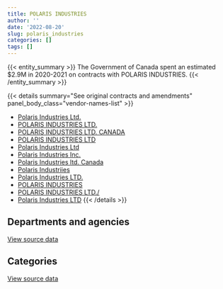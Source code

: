```yaml
---
title: POLARIS INDUSTRIES
author: ''
date: '2022-08-20'
slug: polaris_industries
categories: []
tags: []
---
```


<script src="/rmarkdown-libs/htmlwidgets/htmlwidgets.js"></script>
<link href="/rmarkdown-libs/datatables-css/datatables-crosstalk.css" rel="stylesheet" />
<script src="/rmarkdown-libs/datatables-binding/datatables.js"></script>
<script src="/rmarkdown-libs/jquery/jquery-3.6.0.min.js"></script>
<link href="/rmarkdown-libs/dt-core-bootstrap/css/dataTables.bootstrap.min.css" rel="stylesheet" />
<link href="/rmarkdown-libs/dt-core-bootstrap/css/dataTables.bootstrap.extra.css" rel="stylesheet" />
<script src="/rmarkdown-libs/dt-core-bootstrap/js/jquery.dataTables.min.js"></script>
<script src="/rmarkdown-libs/dt-core-bootstrap/js/dataTables.bootstrap.min.js"></script>
<link href="/rmarkdown-libs/crosstalk/css/crosstalk.min.css" rel="stylesheet" />
<script src="/rmarkdown-libs/crosstalk/js/crosstalk.min.js"></script>
<script src="/rmarkdown-libs/htmlwidgets/htmlwidgets.js"></script>
<link href="/rmarkdown-libs/datatables-css/datatables-crosstalk.css" rel="stylesheet" />
<script src="/rmarkdown-libs/datatables-binding/datatables.js"></script>
<script src="/rmarkdown-libs/jquery/jquery-3.6.0.min.js"></script>
<link href="/rmarkdown-libs/dt-core-bootstrap/css/dataTables.bootstrap.min.css" rel="stylesheet" />
<link href="/rmarkdown-libs/dt-core-bootstrap/css/dataTables.bootstrap.extra.css" rel="stylesheet" />
<script src="/rmarkdown-libs/dt-core-bootstrap/js/jquery.dataTables.min.js"></script>
<script src="/rmarkdown-libs/dt-core-bootstrap/js/dataTables.bootstrap.min.js"></script>
<link href="/rmarkdown-libs/crosstalk/css/crosstalk.min.css" rel="stylesheet" />
<script src="/rmarkdown-libs/crosstalk/js/crosstalk.min.js"></script>

{{< entity_summary >}}
The Government of Canada spent an estimated \$2.9M in 2020-2021 on contracts with POLARIS INDUSTRIES.
{{< /entity_summary >}}

{{< details summary="See original contracts and amendments" panel_body_class="vendor-names-list" >}}
- [Polaris Industries Ltd.](https://search.open.canada.ca/en/ct/?sort=contract_value_f%20desc&page=1&search_text=%22Polaris%20Industries%20Ltd.%22)
- [POLARIS INDUSTRIES LTD.](https://search.open.canada.ca/en/ct/?sort=contract_value_f%20desc&page=1&search_text=%22POLARIS%20INDUSTRIES%20LTD.%22)
- [POLARIS INDUSTRIES LTD. CANADA](https://search.open.canada.ca/en/ct/?sort=contract_value_f%20desc&page=1&search_text=%22POLARIS%20INDUSTRIES%20LTD.%20CANADA%22)
- [POLARIS INDUSTRIES LTD](https://search.open.canada.ca/en/ct/?sort=contract_value_f%20desc&page=1&search_text=%22POLARIS%20INDUSTRIES%20LTD%22)
- [Polaris Industries Ltd](https://search.open.canada.ca/en/ct/?sort=contract_value_f%20desc&page=1&search_text=%22Polaris%20Industries%20Ltd%22)
- [Polaris Industries Inc.](https://search.open.canada.ca/en/ct/?sort=contract_value_f%20desc&page=1&search_text=%22Polaris%20Industries%20Inc.%22)
- [Polaris Industries ltd. Canada](https://search.open.canada.ca/en/ct/?sort=contract_value_f%20desc&page=1&search_text=%22Polaris%20Industries%20ltd.%20Canada%22)
- [Polaris Industriies](https://search.open.canada.ca/en/ct/?sort=contract_value_f%20desc&page=1&search_text=%22Polaris%20Industriies%22)
- [Polaris Industries LTD.](https://search.open.canada.ca/en/ct/?sort=contract_value_f%20desc&page=1&search_text=%22Polaris%20Industries%20LTD.%22)
- [POLARIS INDUSTRIES](https://search.open.canada.ca/en/ct/?sort=contract_value_f%20desc&page=1&search_text=%22POLARIS%20INDUSTRIES%22)
- [POLARIS INDUSTRIES LTD./](https://search.open.canada.ca/en/ct/?sort=contract_value_f%20desc&page=1&search_text=%22POLARIS%20INDUSTRIES%20LTD.%2f%22)
- [Polaris Industries LTD](https://search.open.canada.ca/en/ct/?sort=contract_value_f%20desc&page=1&search_text=%22Polaris%20Industries%20LTD%22)
{{< /details >}}

## Departments and agencies

<div id="htmlwidget-1" style="width:100%;height:auto;" class="datatables html-widget"></div>
<script type="application/json" data-for="htmlwidget-1">{"x":{"style":"bootstrap","filter":"none","vertical":false,"data":[["<a href=\"/departments/aafc-aac/\">Agriculture and Agri-Food Canada<\/a>","<a href=\"/departments/cbsa-asfc/\">Canada Border Services Agency<\/a>","<a href=\"/departments/csa-asc/\">Canadian Space Agency<\/a>","<a href=\"/departments/csc-scc/\">Correctional Service of Canada<\/a>","<a href=\"/departments/dfo-mpo/\">Fisheries and Oceans Canada<\/a>","<a href=\"/departments/dnd-mdn/\">National Defence<\/a>","<a href=\"/departments/ec/\">Environment and Climate Change Canada<\/a>","<a href=\"/departments/nrcan-rncan/\">Natural Resources Canada<\/a>","<a href=\"/departments/pc/\">Parks Canada<\/a>","<a href=\"/departments/pwgsc-tpsgc/\">Public Services and Procurement Canada<\/a>","<a href=\"/departments/rcmp-grc/\">Royal Canadian Mounted Police<\/a>"],[null,null,null,195379.17,382477.3,995410.99,null,18231.31,54668.68,15982.95,1186924.85],[16265.83,null,null,243946.9,262588.95,760273.66,12235.15,null,26124.78,17914.24,1146296.92],[39202.73,null,35217.46,null,448420.72,321527.09,null,18563.3,155213.81,72056.38,1406919.72],[154526.66,42022.44,null,383621.44,224944.56,175256.02,60387.46,null,99184.93,null,1790987.78]],"container":"<table class=\"table table-striped table-hover row-border order-column display\">\n  <thead>\n    <tr>\n      <th>Department<\/th>\n      <th>2017-2018<\/th>\n      <th>2018-2019<\/th>\n      <th>2019-2020<\/th>\n      <th>2020-2021<\/th>\n    <\/tr>\n  <\/thead>\n<\/table>","options":{"order":[[4,"desc"]],"pageLength":10,"autoWidth":true,"columnDefs":[{"targets":1,"render":"function(data, type, row, meta) {\n    return type !== 'display' ? data : DTWidget.formatCurrency(data, \"$\", 2, 3, \",\", \".\", true, null);\n  }"},{"targets":2,"render":"function(data, type, row, meta) {\n    return type !== 'display' ? data : DTWidget.formatCurrency(data, \"$\", 2, 3, \",\", \".\", true, null);\n  }"},{"targets":3,"render":"function(data, type, row, meta) {\n    return type !== 'display' ? data : DTWidget.formatCurrency(data, \"$\", 2, 3, \",\", \".\", true, null);\n  }"},{"targets":4,"render":"function(data, type, row, meta) {\n    return type !== 'display' ? data : DTWidget.formatCurrency(data, \"$\", 2, 3, \",\", \".\", true, null);\n  }"},{"width":"16%","targets":[1,2,3,4]},{"className":"dt-right","targets":[1,2,3,4]}],"orderClasses":false}},"evals":["options.columnDefs.0.render","options.columnDefs.1.render","options.columnDefs.2.render","options.columnDefs.3.render"],"jsHooks":[]}</script>
<p class="text-right">
<a href="https://github.com/GoC-Spending/contracts-data/tree/main/data/out/vendors/polaris_industries/summary_by_fiscal_year_by_department.csv" class="source-data-link btn btn-link">View source data</a>
</p>

## Categories

<div id="htmlwidget-2" style="width:100%;height:auto;" class="datatables html-widget"></div>
<script type="application/json" data-for="htmlwidget-2">{"x":{"style":"bootstrap","filter":"none","vertical":false,"data":[["<a href=\"/categories/1_facilities_and_construction/\">Facilities and construction<\/a>","<a href=\"/categories/11_defence/\">Defence<\/a>","<a href=\"/categories/3_information_technology/\">Information technology<\/a>","<a href=\"/categories/5_transportation_and_logistics/\">Transportation and logistics<\/a>","<a href=\"/categories/6_industrial_products_and_services/\">Industrial products and services<\/a>"],[null,995410.99,47907.78,1680142.63,125613.85],[17914.24,760273.66,null,1543179.56,164278.97],[null,321527.09,null,2125007.92,50586.2],[null,175256.02,null,2755675.27,null]],"container":"<table class=\"table table-striped table-hover row-border order-column display\">\n  <thead>\n    <tr>\n      <th>Category<\/th>\n      <th>2017-2018<\/th>\n      <th>2018-2019<\/th>\n      <th>2019-2020<\/th>\n      <th>2020-2021<\/th>\n    <\/tr>\n  <\/thead>\n<\/table>","options":{"order":[[4,"desc"]],"dom":"t","pageLength":30,"autoWidth":true,"columnDefs":[{"targets":1,"render":"function(data, type, row, meta) {\n    return type !== 'display' ? data : DTWidget.formatCurrency(data, \"$\", 2, 3, \",\", \".\", true, null);\n  }"},{"targets":2,"render":"function(data, type, row, meta) {\n    return type !== 'display' ? data : DTWidget.formatCurrency(data, \"$\", 2, 3, \",\", \".\", true, null);\n  }"},{"targets":3,"render":"function(data, type, row, meta) {\n    return type !== 'display' ? data : DTWidget.formatCurrency(data, \"$\", 2, 3, \",\", \".\", true, null);\n  }"},{"targets":4,"render":"function(data, type, row, meta) {\n    return type !== 'display' ? data : DTWidget.formatCurrency(data, \"$\", 2, 3, \",\", \".\", true, null);\n  }"},{"width":"16%","targets":[1,2,3,4]},{"className":"dt-right","targets":[1,2,3,4]}],"orderClasses":false,"lengthMenu":[10,25,30,50,100]}},"evals":["options.columnDefs.0.render","options.columnDefs.1.render","options.columnDefs.2.render","options.columnDefs.3.render"],"jsHooks":[]}</script>
<p class="text-right">
<a href="https://github.com/GoC-Spending/contracts-data/tree/main/data/out/vendors/polaris_industries/summary_by_fiscal_year_by_category.csv" class="source-data-link btn btn-link">View source data</a>
</p>

